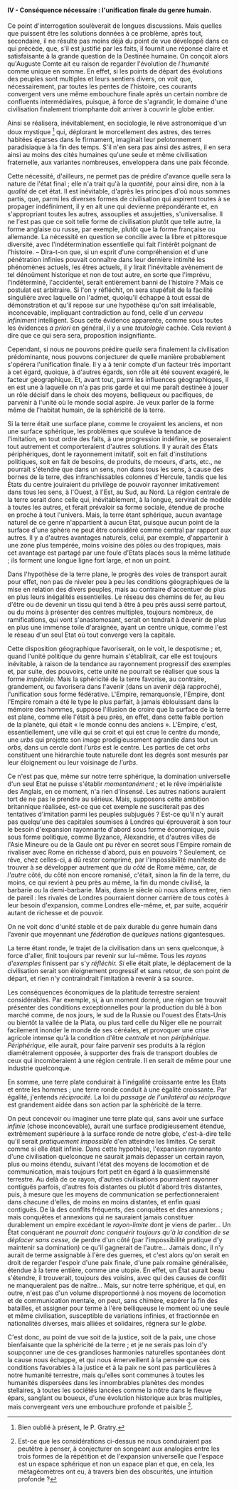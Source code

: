#### IV - Conséquence nécessaire : l'unification finale du genre humain.

Ce point d'interrogation soulèverait de longues discussions. Mais quelles que puissent être les solutions données à ce problème, après tout, secondaire, il ne résulte pas moins déjà du point de vue développé dans ce qui précède, que, s'il est justifié par les faits, il fournit une réponse claire et satisfaisante à la grande question de la Destinée humaine. On conçoit alors qu'Auguste Comte ait eu raison de regarder l'évolution de _l'humanité_ comme unique en somme. En effet, si les points de départ des évolutions des peuples sont multiples et leurs sentiers divers, on voit que, nécessairement, par toutes les pentes de l'histoire, ces courants convergent vers une même embouchure finale après un certain nombre de confluents intermédiaires, puisque, à force de s'agrandir, le domaine d'une civilisation finalement triomphante doit arriver à couvrir le globe entier.

Ainsi se réalisera, inévitablement, en sociologie, le rêve astronomique d'un doux mystique [^12] qui, déplorant le morcellement des astres, des terres habitées éparses dans le firmament, imaginait leur pelotonnement paradisiaque à la fin des temps. S'il n'en sera pas ainsi des astres, il en sera ainsi au moins des cités humaines qu'une seule et même civilisation fraternelle, aux variantes nombreuses, enveloppera dans une paix féconde.

Cette nécessité, d'ailleurs, ne permet pas de prédire d'avance quelle sera la nature de l'état final ; elle n'a trait qu'à la _quantité,_ pour ainsi dire, non à la _qualité_ de cet état. Il est inévitable, d'après les principes d'où nous sommes partis, que, parmi les diverses formes de civilisation qui aspirent toutes à se propager indéfiniment, il y en ait une qui devienne prépondérante et, en s'appropriant toutes les autres, assouplies et assujetties, s'universalise. Il ne l'est pas que ce soit telle forme de civilisation plutôt que telle autre, la forme anglaise ou russe, par exemple, plutôt que la forme française ou allemande. La nécessité en question se concilie avec la libre et pittoresque diversité, avec l'indétermination essentielle qui fait l'intérêt poignant de l'histoire. – Dira-t-on que, si un esprit d'une compréhension et d'une pénétration infinies pouvait connaître dans leur dernière intimité les phénomènes actuels, les êtres actuels, il y lirait l'inévitable avènement de tel dénoûment historique et non de tout autre, en sorte que l'imprévu, l'indéterminé, l'accidentel, serait entièrement banni de l'histoire ? Mais ce postulat est arbitraire. Si l'on y réfléchit, on sera stupéfait de la facilité singulière avec laquelle on l'admet, quoiqu'il échappe à tout essai de démonstration et qu'il repose sur une hypothèse qu'on sait irréalisable, inconcevable, impliquant contradiction au fond, celle d'un _cerveau infiniment_ intelligent. Sous cette évidence apparente, comme sous toutes les évidences _a priori_ en général, il y a une _tautologie_ cachée. Cela revient à dire que ce qui sera sera, proposition insignifiante.

Cependant, si nous ne pouvons prédire _quelle_ sera finalement la civilisation prédominante, nous pouvons conjecturer de quelle manière probablement s'opérera l'unification finale. Il y a à tenir compte d'un facteur très important à cet égard, quoique, à d'autres égards, son rôle ait été souvent exagéré, le facteur géographique. Et, avant tout, parmi les influences géographiques, il en est une à laquelle on n'a pas pris garde et qui me paraît destinée à jouer un rôle décisif dans le choix des moyens, belliqueux ou pacifiques, de parvenir à l'unité où le monde social aspire. Je veux parler de la forme même de l'habitat humain, de la sphéricité de la terre.

Si la terre était une surface plane, comme le croyaient les anciens, et non une surface sphérique, les problèmes que soulève la tendance de l'imitation, en tout ordre des faits, à une progression indéfinie, se poseraient tout autrement et comporteraient d'autres solutions. Il y aurait des États périphériques, dont le rayonnement imitatif, soit en fait d'institutions politiques, soit en fait de besoins, de produits, de moeurs, d'arts, etc., ne pourrait s'étendre que dans un sens, non dans tous les sens, à cause des bornes de la terre, des infranchissables colonnes d'Hercule, tandis que les États du centre jouiraient du privilège de pouvoir rayonner imitativement dans tous les sens, à l'Ouest, à l'Est, au Sud, au Nord. La région centrale de la terre serait donc celle qui, inévitablement, à la longue, servirait de modèle à toutes les autres, et ferait prévaloir sa forme sociale, étendue de proche en proche à tout l'univers. Mais, la terre étant sphérique, aucun avantage naturel de ce genre n'appartient à aucun Etat, puisque aucun point de la surface d'une sphère ne peut être considéré comme central par rapport aux autres. Il y a d'autres avantages naturels, celui, par exemple, d'appartenir à une zone plus tempérée, moins voisine des pôles ou des tropiques, mais cet avantage est partagé par une foule d'Etats placés sous la même latitude ; ils forment une longue ligne fort large, et non un point.

Dans l'hypothèse de la terre plane, le progrès des voies de transport aurait pour effet, non pas de niveler peu à peu les conditions géographiques de la mise en relation des divers peuples, mais au contraire d'accentuer de plus en plus leurs inégalités essentielles. Le réseau des chemins de fer, au lieu d'être ou de devenir un tissu qui tend à être à peu près aussi serré partout, ou du moins à présenter des centres multiples, toujours nombreux, de ramifications, qui vont s'anastomosant, serait on tendrait à devenir de plus en plus une immense toile d'araignée, ayant un centre unique, comme l'est le réseau d'un seul Etat où tout converge vers la capitale.

Cette disposition géographique favoriserait, on le voit, le despotisme ; et, quand l'unité politique du genre humain s'établirait, car elle est toujours inévitable, à raison de la tendance au rayonnement progressif des exemples et, par suite, des pouvoirs, cette unité ne pourrait se réaliser que sous la forme _impériale._ Mais la sphéricité de la terre favorise, au contraire, grandement, ou favorisera dans l'avenir (dans un avenir déjà rapproché), l'unification sous forme fédérative. L'Empire, remarquonsle, l'Empire, dont l'Empire romain a été le type le plus parfait, à jamais éblouissant dans la mémoire des hommes, suppose l'illusion de croire que la surface de la terre est plane, comme elle l'était à peu près, en effet, dans cette faible portion de la planète, qui était « le monde connu des anciens ». L'Empire, c'est, essentiellement, une ville qui se croit et qui est crue le centre du monde, une _urbs_ qui projette son image prodigieusement agrandie dans tout un _orbs,_ dans un cercle dont _l'urbs_ est le centre. Les parties de cet _orbs_ constituent une hiérarchie toute naturelle dont les degrés sont mesurés par leur éloignement ou leur voisinage de _l'urbs_.

Ce n'est pas que, même sur notre terre sphérique, la domination universelle d'un seul Etat ne puisse s'établir _momentanément ;_ et le rêve impérialiste des Anglais, en ce moment, n'a rien d'insensé. Les autres nations auraient tort de ne pas le prendre au sérieux. Mais, supposons cette ambition britannique réalisée, est-ce que cet exemple ne susciterait pas des tentatives d'imitation parmi les peuples subjugués ? Est-ce qu'il n'y aurait pas quelqu'une des capitales soumises à Londres qui éprouverait à son tour le besoin d'expansion rayonnante d'abord sous forme économique, puis sous forme politique, comme Byzance, Alexandrie, et d'autres villes de l'Asie Mineure ou de la Gaule ont pu rêver en secret sous l'Empire romain de rivaliser avec Rome en richesse d'abord, puis en pouvoirs ? Seulement, ce rêve, chez celles-ci, a dû rester comprimé, par l'impossibilité manifeste de trouver à se développer autrement que _du côté_ de Rome même, car, _de l'autre_ côté, du côté non encore romanisé, c'était, sinon la fin de la terre, du moins, ce qui revient à peu près au même, la fin du monde civilisé, la barbarie ou la demi-barbarie. Mais, dans le siècle où nous allons entrer, rien de pareil : les rivales de Londres pourraient donner carrière de tous cotés à leur besoin d'expansion, comme Londres elle-même, et, par suite, acquérir autant de richesse et de pouvoir.

On ne voit donc d'unité stable et de paix durable du genre humain dans l'avenir que moyennant une _fédération_ de _quelques_ nations gigantesques.

La terre étant ronde, le trajet de la civilisation dans un sens quelconque, à force d'aller, finit toujours par revenir sur lui-même. Tous les _rayons d'exemples_ finissent par s'y _réfléchir. Si_ elle était plate, le déplacement de la civilisation serait son éloignement progressif et sans retour, de son point de départ, et rien n'y contraindrait l'imitation à revenir à sa source.

Les conséquences économiques de la platitude terrestre seraient considérables. Par exemple, si, à un moment donné, une région se trouvait présenter des conditions exceptionnelles pour la production du blé à bon marché comme, de nos jours, le sud de la Russie ou l'ouest des États-Unis ou bientôt la vallée de la Plata, ou plus tard celle du Niger elle ne pourrait facilement inonder le monde de ses céréales, et provoquer une crise agricole intense qu'à la condition d'être _centrale_ et non _périphérique. Périphérique,_ elle aurait, pour faire parvenir ses produits à la région diamétralement opposée, à supporter des frais de transport doubles de ceux qui incomberaient à une région centrale. Il en serait de même pour une industrie quelconque.

En somme, une terre plate conduirait à l'inégalité croissante entre les Etats et entre les hommes ; une terre ronde conduit à une égalité croissante. Par égalité, j'entends _réciprocité._ La loi du _passage de l'unilatéral au réciproque_ est grandement aidée dans son action par la sphéricité de la terre.

On peut concevoir ou imaginer une terre plate qui, sans avoir une surface _infinie_ (chose inconcevable), aurait une surface prodigieusement étendue, extrêmement supérieure à la surface ronde de notre globe, c'est-à-dire telle qu'il serait _pratiquement impossible_ d'en atteindre les limites. Ce serait comme si elle était infinie. Dans cette hypothèse, l'expansion rayonnante d'une civilisation quelconque ne saurait jamais dépasser un certain rayon, plus ou moins étendu, suivant l'état des moyens de locomotion et de communication, mais toujours fort petit en égard à la quasiimmensité terrestre. Au delà de ce rayon, d'autres civilisations pourraient rayonner contiguës parfois, d'autres fois distantes ou plutôt d'abord très distantes, puis, à mesure que les moyens de communication se perfectionneraient dans chacune d'elles, de moins en moins distantes, et enfin quasi contiguës. De là des conflits fréquents, des conquêtes et des annexions ; mais conquêtes et annexions qui ne sauraient jamais constituer durablement un empire excédant le _rayon-limite_ dont je viens de parler... Un État conquérant ne _pourrait donc conquérir toujours qu'à la condition de se déplacer sans cesse,_ de perdre d'un côté (par l'impossibilité pratique d'y maintenir sa domination) ce qu'il gagnerait de l'autre... Jamais donc, il n'y aurait de terme assignable à l'ère des guerres, et c'est alors qu'on serait en droit de regarder l'espoir d'une paix finale, d'une paix romaine généralisée, étendue à la terre entière, comme une utopie. En effet, un État aurait beau s'étendre, il trouverait, toujours des voisins, avec qui des causes de conflit ne manqueraient pas de naître... Mais, sur notre terre sphérique, et qui, en outre, n'est pas d'un volume disproportionné à nos moyens de locomotion et de communication mentale, on peut, sans chimère, espérer la fin des batailles, et assigner pour terme à l'ère belliqueuse le moment où une seule et même civilisation, susceptible de variations infinies, et fractionnée en nationalités diverses, mais alliées et solidaires, régnera sur le _globe._

C'est donc, au point de vue soit de la justice, soit de la paix, une chose bienfaisante que la sphéricité de la terre ; et je ne serais pas loin d'y soupçonner une de ces grandioses harmonies naturelles spontanées dont la cause nous échappe, et qui nous émerveillent à la pensée que ces conditions favorables à la justice et à la paix ne sont pas particulières à notre humanité terrestre, mais qu'elles sont communes à toutes les humanités dispersées dans les innombrables planètes des mondes stellaires, à toutes les sociétés lancées comme la nôtre dans le fleuve épars, sanglant ou boueux, d'une évolution historique aux bras multiples, mais convergeant vers une embouchure profonde et paisible  [^13].

[^12]: Bien oublié à présent, le P. Gratry.
[^13]: Est-ce que les considérations ci-dessus ne nous conduiraient pas peutêtre à penser, à conjecturer en songeant aux analogies entre les trois formes de la répétition et de l'expansion universelle que l'espace est un espace sphérique et non un espace plan et que, en cela, les métagéomètres ont eu, à travers bien des obscurités, une intuition profonde ?
